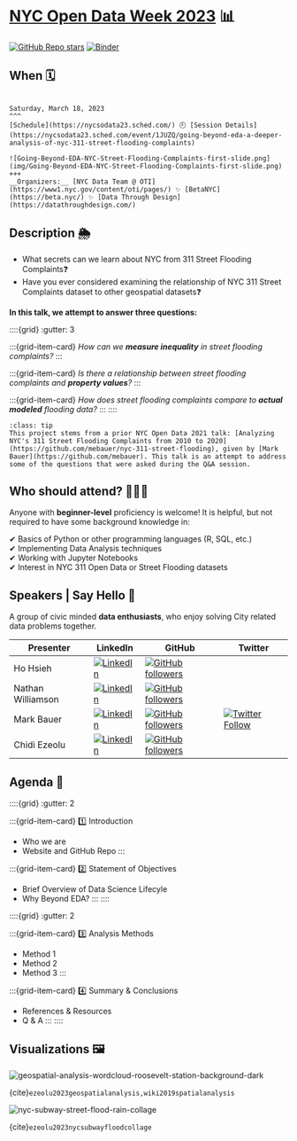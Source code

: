 # [NYC Open Data Week 2023](https://www.open-data.nyc/) 📊

[![GitHub Repo stars](https://img.shields.io/github/stars/datalifenyc/nyc-street-flooding-analysis?style=social)](https://github.com/datalifenyc/nyc-street-flooding-analysis) [![Binder](https://mybinder.org/badge_logo.svg)](https://mybinder.org/v2/gh/datalifenyc/nyc-street-flooding-analysis/main?labpath=analysis-book%2F)

## When 🗓

````{card} NYC School of Data

Saturday, March 18, 2023
^^^
[Schedule](https://nycsodata23.sched.com/) 🕘 [Session Details](https://nycsodata23.sched.com/event/1JUZQ/going-beyond-eda-a-deeper-analysis-of-nyc-311-street-flooding-complaints)

![Going-Beyond-EDA-NYC-Street-Flooding-Complaints-first-slide.png](img/Going-Beyond-EDA-NYC-Street-Flooding-Complaints-first-slide.png)
+++
__Organizers:__ [NYC Data Team @ OTI](https://www1.nyc.gov/content/oti/pages/) ✨ [BetaNYC](https://beta.nyc/) ✨ [Data Through Design](https://datathroughdesign.com/)
````

## Description 🌦

- What secrets can we learn about NYC from 311 Street Flooding Complaints❓
- Have you ever considered examining the relationship of NYC 311 Street Complaints dataset to other geospatial datasets❓

__In this talk, we attempt to answer three questions:__

::::{grid}
:gutter: 3

:::{grid-item-card}
_How can we __measure inequality__ in street flooding complaints?_
:::

:::{grid-item-card}
_Is there a relationship between street flooding complaints and __property values__?_
:::

:::{grid-item-card}
_How does street flooding complaints compare to __actual modeled__ flooding data?_
:::
::::

```{admonition} Inspiration!
:class: tip
This project stems from a prior NYC Open Data 2021 talk: [Analyzing NYC's 311 Street Flooding Complaints from 2010 to 2020](https://github.com/mebauer/nyc-311-street-flooding), given by [Mark Bauer](https://github.com/mebauer). This talk is an attempt to address some of the questions that were asked during the Q&A session.
```

## Who should attend? 👩🏽‍💻

Anyone with __beginner-level__ proficiency is welcome! It is helpful, but not required to have some background knowledge in:

✔ Basics of Python or other programming languages (R, SQL, etc.)  
✔ Implementing Data Analysis techniques  
✔ Working with Jupyter Notebooks  
✔ Interest in NYC 311 Open Data or Street Flooding datasets  

## Speakers | Say Hello 👋

A group of civic minded __data enthusiasts__, who enjoy solving City related data problems together.

| Presenter | LinkedIn | GitHub | Twitter |
| --------- | -------- | ------ | ------- |
| Ho Hsieh | [![LinkedIn](https://img.shields.io/badge/LinkedIn-blue?style=flat&logo=linkedin&labelColor=blue)](https://www.linkedin.com/in/hohsieh) | [![GitHub followers](https://img.shields.io/github/followers/hohsieh?style=social)](https://github.com/hohsieh) | |
| Nathan Williamson | [![LinkedIn](https://img.shields.io/badge/LinkedIn-blue?style=flat&logo=linkedin&labelColor=blue)](https://www.linkedin.com/in/nathan-williamson-b0a15a122) | [![GitHub followers](https://img.shields.io/github/followers/nateswill?style=social)](https://github.com/nateswill) | |
| Mark Bauer | [![LinkedIn](https://img.shields.io/badge/LinkedIn-blue?style=flat&logo=linkedin&labelColor=blue)](https://www.linkedin.com/in/markebauer) | [![GitHub followers](https://img.shields.io/github/followers/mebauer?style=social)](https://github.com/mebauer) | [![Twitter Follow](https://img.shields.io/twitter/follow/markbauerwater?style=social)](https://twitter.com/markbauerwater) |
| Chidi Ezeolu | [![LinkedIn](https://img.shields.io/badge/LinkedIn-blue?style=flat&logo=linkedin&labelColor=blue)](https://www.linkedin.com/in/chidi-ezeolu-411b0856) | [![GitHub followers](https://img.shields.io/github/followers/datalifenyc?style=social)](https://github.com/datalifenyc)| |

## Agenda 📄

::::{grid}
:gutter: 2

:::{grid-item-card} 1️⃣ Introduction

- Who we are
- Website and GitHub Repo
:::

:::{grid-item-card} 2️⃣ Statement of Objectives

- Brief Overview of Data Science Lifecyle
- Why Beyond EDA?
:::
::::

::::{grid}
:gutter: 2

:::{grid-item-card} 3️⃣ Analysis Methods

- Method 1
- Method 2
- Method 3
:::

:::{grid-item-card} 4️⃣ Summary & Conclusions

- References & Resources
- Q & A
:::
::::

## Visualizations 🖼

![geospatial-analysis-wordcloud-roosevelt-station-background-dark](img/geospatial-analysis-wordcloud-roosevelt-station-background-dark.png)

{cite}`ezeolu2023geospatialanalysis,wiki2019spatialanalysis`

![nyc-subway-street-flood-rain-collage](img/nyc-subway-street-flooding-rain-collage.jpg)

{cite}`ezeolu2023nycsubwayfloodcollage`
